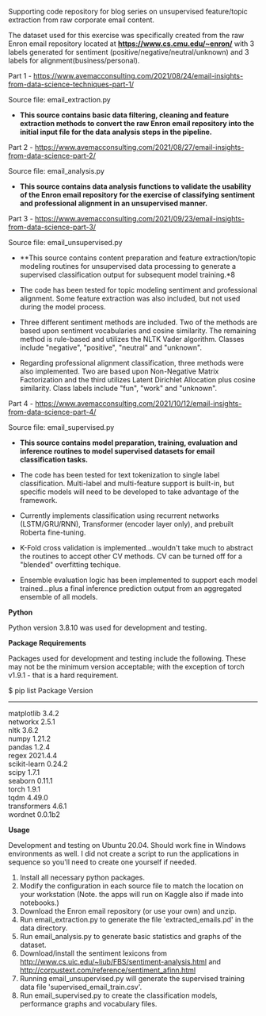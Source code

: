 
Supporting code repository for blog series on unsupervised feature/topic extraction from raw corporate email content.  

The dataset used for this exercise was specifically created from the raw Enron email repository located 
at **https://www.cs.cmu.edu/~enron/** with 3 labels generated for sentiment (positive/negative/neutral/unknown) 
and 3 labels for alignment(business/personal).  

Part 1 - https://www.avemacconsulting.com/2021/08/24/email-insights-from-data-science-techniques-part-1/
 
 Source file: email_extraction.py
 
 * **This source contains basic data filtering, cleaning and feature extraction methods
 to convert the raw Enron email repository into the initial input file for the data
 analysis steps in the pipeline.**

Part 2 - https://www.avemacconsulting.com/2021/08/27/email-insights-from-data-science-part-2/

 Source file: email_analysis.py
 
 * **This source contains data analysis functions to validate the usability of the Enron
 email repository for the exercise of classifying sentiment and professional alignment
 in an unsupervised manner.**
 
Part 3 - https://www.avemacconsulting.com/2021/09/23/email-insights-from-data-science-part-3/

 Source file: email_unsupervised.py
 
 * **This source contains content preparation and feature extraction/topic modeling routines
 for unsupervised data processing to generate a supervised classification output for
 subsequent model training.*8

 * The code has been tested for topic modeling sentiment and professional alignment. Some
 feature extraction was also included, but not used during the model process.

 * Three different sentiment methods are included.  Two of the methods are based upon
 sentiment vocabularies and cosine similarity.  The remaining method is rule-based
 and utilizes the NLTK Vader algorithm. Classes include "negative", "positive", 
 "neutral" and "unknown".

 * Regarding professional alignment classification, three methods were also implemented.
 Two are based upon Non-Negative Matrix Factorization and the third utilizes
 Latent Dirichlet Allocation plus cosine similarity.  Class labels include "fun", "work"
 and "unknown".

Part 4 - https://www.avemacconsulting.com/2021/10/12/email-insights-from-data-science-part-4/
 
 Source file: email_supervised.py
 
 * **This source contains model preparation, training, evaluation and inference routines 
 to model supervised datasets for email classification tasks.**
 
 * The code has been tested for text tokenization to single label classification. Multi-label 
 and multi-feature support is built-in, but specific models will need to be developed to take 
 advantage of the framework.
 
 * Currently implements classification using recurrent networks (LSTM/GRU/RNN), Transformer 
 (encoder layer only), and prebuilt Roberta fine-tuning.
 
 * K-Fold cross validation is implemented...wouldn't take much to abstract the routines to accept 
 other CV methods.  CV can be turned off for a "blended" overfitting techique.
 
 * Ensemble evaluation logic has been implemented to support each model trained...plus a final 
 inference prediction output from an aggregated ensemble of all models.
 
**Python**

Python version 3.8.10 was used for development and testing.

**Package Requirements**

Packages used for development and testing include the following.  These may not be the minimum 
version acceptable; with the exception of torch v1.9.1 - that is a hard requirement.

$ pip list
Package                 Version            
----------------------- -------------------
matplotlib              3.4.2              
networkx                2.5.1              
nltk                    3.6.2                     
numpy                   1.21.2             
pandas                  1.2.4   
regex                   2021.4.4             
scikit-learn            0.24.2             
scipy                   1.7.1              
seaborn                 0.11.1               
torch                   1.9.1                          
tqdm                    4.49.0                 
transformers            4.6.1                 
wordnet                 0.0.1b2            
 
**Usage**

Development and testing on Ubuntu 20.04.  Should work fine in Windows environments as well. I did not create a script to 
run the applications in sequence so you'll need to create one yourself if needed.

1. Install all necessary python packages.
2. Modify the configuration in each source file to match the location on your workstation (Note. the apps will run on Kaggle also if made into notebooks.)
3. Download the Enron email repository (or use your own) and unzip.
4. Run email_extraction.py to generate the file 'extracted_emails.pd' in the data directory.
5. Run email_analysis.py to generate basic statistics and graphs of the dataset.
6. Download/install the sentiment lexicons from http://www.cs.uic.edu/~liub/FBS/sentiment-analysis.html and http://corpustext.com/reference/sentiment_afinn.html
7. Running email_unsupervised.py will generate the supervised training data file 'supervised_email_train.csv'.
8. Run email_supervised.py to create the classification models, performance graphs and vocabulary files.
